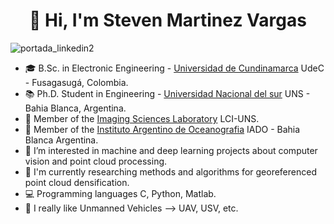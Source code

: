 <h1 align="center">👋 Hi, I'm Steven Martinez Vargas </h1>

![portada_linkedin2](https://github.com/smarvar/smarvar/assets/58561524/eaf3456f-c8a2-407e-9864-061ae8cd29ee)

- 🎓 B.Sc. in Electronic Engineering - [Universidad de Cundinamarca](https://www.ucundinamarca.edu.co) UdeC - Fusagasugá, Colombia.
- 📚 Ph.D. Student in Engineering - [Universidad Nacional del sur](https://www.uns.edu.ar) UNS - Bahia Blanca, Argentina.
- 🔭 Member of the [Imaging Sciences Laboratory](https://imaglabs.org) LCI-UNS.
- 🔭 Member of the [Instituto Argentino de Oceanografia](https://iado.conicet.gov.ar) IADO - Bahia Blanca Argentina.
- 👀 I’m interested in machine and deep learning projects about computer vision and point cloud processing. 
- 🌱 I'm currently researching methods and algorithms for georeferenced point cloud densification.
- 💻 Programming languages C, Python, Matlab. 
- 🚀 I really like Unmanned Vehicles --> UAV, USV, etc.




<!---
smarvar/smarvar is a ✨ special ✨ repository because its `README.md` (this file) appears on your GitHub profile.
You can click the Preview link to take a look at your changes.
--->
<!---
<p align="center">
  <img src="https://cdn.dribbble.com/users/648290/screenshots/3648290/media/e232e12d8d66f66089199725fb1de75e.gif" alt="animated" />
</p>
--->
